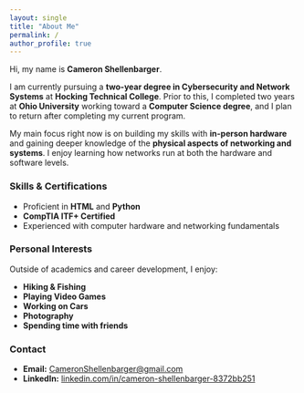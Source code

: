 ```yaml
---
layout: single
title: "About Me"
permalink: /
author_profile: true
---
```


Hi, my name is **Cameron Shellenbarger**.  

I am currently pursuing a **two-year degree in Cybersecurity and Network Systems** at **Hocking Technical College**. Prior to this, I completed two years at **Ohio University** working toward a **Computer Science degree**, and I plan to return after completing my current program.  

My main focus right now is on building my skills with **in-person hardware** and gaining deeper knowledge of the **physical aspects of networking and systems**. I enjoy learning how networks run at both the hardware and software levels.  

### Skills & Certifications
- Proficient in **HTML** and **Python**  
- **CompTIA ITF+ Certified**  
- Experienced with computer hardware and networking fundamentals  

### Personal Interests
Outside of academics and career development, I enjoy:  
- **Hiking & Fishing**  
- **Playing Video Games**  
- **Working on Cars**  
- **Photography**  
- **Spending time with friends**  

### Contact
- **Email:** [CameronShellenbarger@gmail.com](mailto:CameronShellenbarger@gmail.com)  
- **LinkedIn:** [linkedin.com/in/cameron-shellenbarger-8372bb251](https://www.linkedin.com/in/cameron-shellenbarger-8372bb251)
